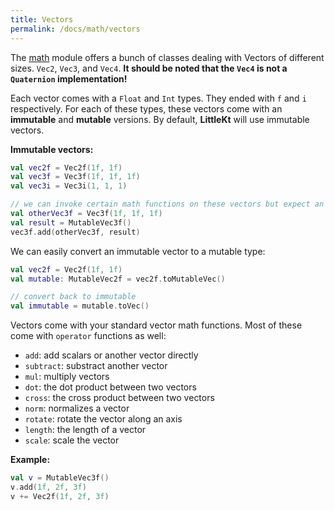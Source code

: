 ```yaml
---
title: Vectors
permalink: /docs/math/vectors
---
```


The [math](https://github.com/littlektframework/littlekt/tree/master/core/src/commonMain/kotlin/com/littlekt/math) module offers a bunch of classes dealing with Vectors of different sizes. `Vec2`, `Vec3`, and `Vec4`. **It should be noted that the `Vec4` is not a `Quaternion` implementation!**

Each vector comes with a `Float` and `Int` types. They ended with `f` and `i` respectively. For each of these types, these vectors come with an **immutable** and **mutable** versions. By default, **LittleKt** will use immutable vectors.

**Immutable vectors:**

```kotlin
val vec2f = Vec2f(1f, 1f)
val vec3f = Vec3f(1f, 1f, 1f)
val vec3i = Vec3i(1, 1, 1)

// we can invoke certain math functions on these vectors but expect an 'out' parameter to do so.
val otherVec3f = Vec3f(1f, 1f, 1f)
val result = MutableVec3f()
vec3f.add(otherVec3f, result)
```

We can easily convert an immutable vector to a mutable type:

```kotlin
val vec2f = Vec2f(1f, 1f)
val mutable: MutableVec2f = vec2f.toMutableVec()

// convert back to immutable
val immutable = mutable.toVec()
```

Vectors come with your standard vector math functions. Most of these come with `operator` functions as well:

-   `add`: add scalars or another vector directly
-   `subtract`: substract another vector
-   `mul`: multiply vectors
-   `dot`: the dot product between two vectors
-   `cross`: the cross product between two vectors
-   `norm`: normalizes a vector
-   `rotate`: rotate the vector along an axis
-   `length`: the length of a vector
-   `scale`: scale the vector

**Example:**

```kotlin
val v = MutableVec3f()
v.add(1f, 2f, 3f)
v += Vec2f(1f, 2f, 3f)
```
